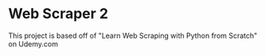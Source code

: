 # Web Scraper 2
This project is based off of "Learn Web Scraping with Python from Scratch" on Udemy.com
